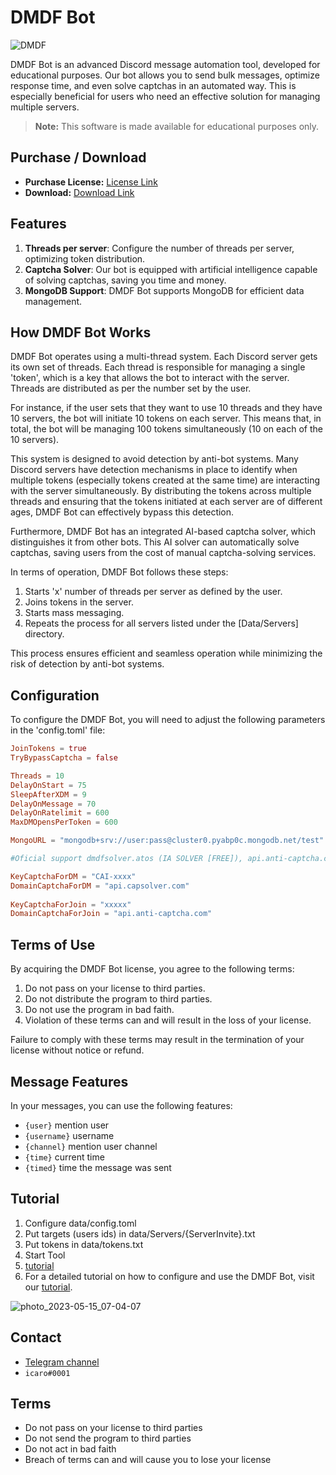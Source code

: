 # DMDF Bot
![DMDF](https://user-images.githubusercontent.com/127346906/224520680-ae2c6ff6-c244-4f48-bc14-98df87d075ca.jpg)

DMDF Bot is an advanced Discord message automation tool, developed for educational purposes. Our bot allows you to send bulk messages, optimize response time, and even solve captchas in an automated way. This is especially beneficial for users who need an effective solution for managing multiple servers.

> **Note:** This software is made available for educational purposes only.

## Purchase / Download
- **Purchase License:** [License Link](https://discordsociety.sellix.io/product/640d2ced7cd1e)
- **Download:** [Download Link](https://t.me/ATOS_DMDF)

## Features

1. **Threads per server**: Configure the number of threads per server, optimizing token distribution.
2. **Captcha Solver**: Our bot is equipped with artificial intelligence capable of solving captchas, saving you time and money.
4. **MongoDB Support**: DMDF Bot supports MongoDB for efficient data management.

## How DMDF Bot Works

DMDF Bot operates using a multi-thread system. Each Discord server gets its own set of threads. Each thread is responsible for managing a single 'token', which is a key that allows the bot to interact with the server. Threads are distributed as per the number set by the user.

For instance, if the user sets that they want to use 10 threads and they have 10 servers, the bot will initiate 10 tokens on each server. This means that, in total, the bot will be managing 100 tokens simultaneously (10 on each of the 10 servers).

This system is designed to avoid detection by anti-bot systems. Many Discord servers have detection mechanisms in place to identify when multiple tokens (especially tokens created at the same time) are interacting with the server simultaneously. By distributing the tokens across multiple threads and ensuring that the tokens initiated at each server are of different ages, DMDF Bot can effectively bypass this detection.

Furthermore, DMDF Bot has an integrated AI-based captcha solver, which distinguishes it from other bots. This AI solver can automatically solve captchas, saving users from the cost of manual captcha-solving services.

In terms of operation, DMDF Bot follows these steps:

1. Starts 'x' number of threads per server as defined by the user.
2. Joins tokens in the server.
3. Starts mass messaging.
4. Repeats the process for all servers listed under the [Data/Servers] directory.

This process ensures efficient and seamless operation while minimizing the risk of detection by anti-bot systems.


## Configuration

To configure the DMDF Bot, you will need to adjust the following parameters in the 'config.toml' file:

```toml
JoinTokens = true
TryBypassCaptcha = false  

Threads = 10    
DelayOnStart = 75  
SleepAfterXDM = 9  
DelayOnMessage = 70  
DelayOnRatelimit = 600  
MaxDMOpensPerToken = 600  

MongoURL = "mongodb+srv://user:pass@cluster0.pyabp0c.mongodb.net/test"  

#Oficial support dmdfsolver.atos (IA SOLVER [FREE]), api.anti-captcha.com, api.capsolver.com, api.capmonster.cloud  

KeyCaptchaForDM = "CAI-xxxx"  
DomainCaptchaForDM = "api.capsolver.com"  
  
KeyCaptchaForJoin = "xxxxx"  
DomainCaptchaForJoin = "api.anti-captcha.com"
```

## Terms of Use

By acquiring the DMDF Bot license, you agree to the following terms:

1. Do not pass on your license to third parties.
2. Do not distribute the program to third parties.
3. Do not use the program in bad faith.
4. Violation of these terms can and will result in the loss of your license.

Failure to comply with these terms may result in the termination of your license without notice or refund.

## Message Features

In your messages, you can use the following features:

- `{user}` mention user 
- `{username}` username
- `{channel}` mention user channel
- `{time}` current time 
- `{timed}` time the message was sent

## Tutorial

1. Configure data/config.toml
2. Put targets (users ids) in data/Servers/{ServerInvite}.txt
3. Put tokens in data/tokens.txt
4. Start Tool
5. [tutorial](https://t.me/ATOS_DMDF/5)
6. For a detailed tutorial on how to configure and use the DMDF Bot, visit our [tutorial](https://t.me/ATOS_DMDF/5).

![photo_2023-05-15_07-04-07](https://github.com/Icarohwq/DMDF/assets/127346906/fd9b717a-efe7-4e4c-8699-2a0153f83716)

## Contact
- [Telegram channel](https://t.me/ATOS_DMDF)
- `icaro#0001`

## Terms

-  Do not pass on your license to third parties
-  Do not send the program to third parties
-  Do not act in bad faith
-  Breach of terms can and will cause you to lose your license
